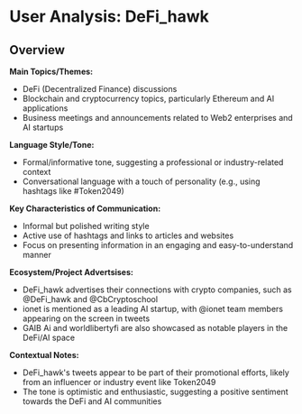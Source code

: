 # User Analysis: DeFi_hawk

## Overview

**Main Topics/Themes:**

* DeFi (Decentralized Finance) discussions
* Blockchain and cryptocurrency topics, particularly Ethereum and AI applications
* Business meetings and announcements related to Web2 enterprises and AI startups

**Language Style/Tone:**

* Formal/informative tone, suggesting a professional or industry-related context
* Conversational language with a touch of personality (e.g., using hashtags like #Token2049)

**Key Characteristics of Communication:**

* Informal but polished writing style
* Active use of hashtags and links to articles and websites
* Focus on presenting information in an engaging and easy-to-understand manner

**Ecosystem/Project Advertsises:**

* DeFi_hawk advertises their connections with crypto companies, such as @DeFi_hawk and @CbCryptoschool
* ionet is mentioned as a leading AI startup, with @ionet team members appearing on the screen in tweets
* GAIB Ai and worldlibertyfi are also showcased as notable players in the DeFi/AI space

**Contextual Notes:**

* DeFi_hawk's tweets appear to be part of their promotional efforts, likely from an influencer or industry event like Token2049
* The tone is optimistic and enthusiastic, suggesting a positive sentiment towards the DeFi and AI communities